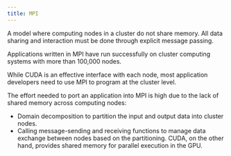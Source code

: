 ```yaml
---
title: MPI
---
```


A model where computing nodes in a cluster do not share memory. All data sharing and interaction must be done through explicit message passing.

Applications written in MPI have run successfully on cluster computing systems with more than 100,000 nodes.

While CUDA is an effective interface with each node, most application developers need to use MPI to program at the cluster level.

The effort needed to port an application into MPI is high due to the lack of shared memory across computing nodes:
- Domain decomposition to partition the input and output data into cluster nodes.
- Calling message-sending and receiving functions to manage data exchange between nodes based on the partitioning.
CUDA, on the other hand, provides shared memory for parallel execution in the GPU. 